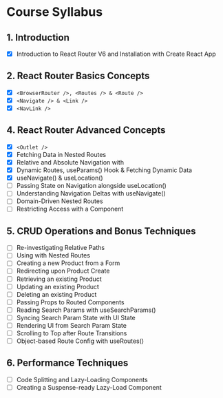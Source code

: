 # Course Syllabus

## 1. Introduction

- [x] Introduction to React Router V6 and Installation with Create React App

## 2. React Router Basics Concepts

- [x] `<BrowserRouter />, <Routes /> & <Route />`
- [x] `<Navigate /> & <Link />`
- [x] `<NavLink />`

## 4. React Router Advanced Concepts

- [x] `<Outlet />`
- [x] Fetching Data in Nested Routes
- [x] Relative and Absolute Navigation with <Link />
- [x] Dynamic Routes, useParams() Hook & Fetching Dynamic Data
- [x] useNavigate() & useLocation()
- [ ] Passing State on Navigation alongside useLocation()
- [ ] Understanding Navigation Deltas with useNavigate()
- [ ] Domain-Driven Nested Routes
- [ ] Restricting Access with a <ProtectedRoute /> Component

## 5. CRUD Operations and Bonus Techniques

- [ ] Re-investigating Relative <Link /> Paths
- [ ] Using <Link /> with Nested Routes
- [ ] Creating a new Product from a Form
- [ ] Redirecting upon Product Create
- [ ] Retrieving an existing Product
- [ ] Updating an existing Product
- [ ] Deleting an existing Product
- [ ] Passing Props to Routed Components
- [ ] Reading Search Params with useSearchParams()
- [ ] Syncing Search Param State with UI State
- [ ] Rendering UI from Search Param State
- [ ] Scrolling to Top after Route Transitions
- [ ] Object-based Route Config with useRoutes()

## 6. Performance Techniques

- [ ] Code Splitting and Lazy-Loading Components
- [ ] Creating a Suspense-ready Lazy-Load Component

